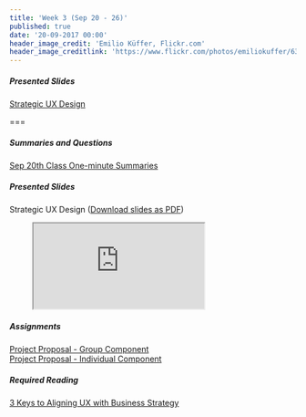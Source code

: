 ```yaml
---
title: 'Week 3 (Sep 20 - 26)'
published: true
date: '20-09-2017 00:00'
header_image_credit: 'Emilio Küffer, Flickr.com'
header_image_creditlink: 'https://www.flickr.com/photos/emiliokuffer/6384294717/'
---
```


##### Presented Slides
[Strategic UX Design](https://swipe.to/9967fp)

===

##### Summaries and Questions  
[Sep 20th Class One-minute Summaries](https://canvas.sfu.ca/courses/36662/assignments/267536)

##### Presented Slides  
Strategic UX Design ([Download slides as PDF](#))
<div class="embed-responsive embed-responsive-16by9"><figure><iframe src="https://www.swipe.to/embed/9967fp" allowfullscreen></iframe></figure></div>

##### Assignments
[Project Proposal - Group Component](https://canvas.sfu.ca/courses/36662/assignments/240534)  
[Project Proposal - Individual Component](https://canvas.sfu.ca/courses/36662/assignments/240533)  

##### Required Reading  
<a class="embedly-card" data-card-controls="0" data-card-align="left" href="http://www.uxmatters.com/mt/archives/2012/09/3-keys-to-aligning-ux-with-business-strategy.php">3 Keys to Aligning UX with Business Strategy</a>
<script async src="//cdn.embedly.com/widgets/platform.js" charset="UTF-8"></script>
